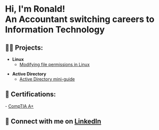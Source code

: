 <h1>Hi, I'm Ronald! 
<br/>
An Accountant switching careers to <strong>Information Technology</strong></h1>

<h2>👨‍💻 Projects:</h2>

- <b>Linux</b>
  - [Modifying file permissions in Linux](https://github.com/ronald-lam/Linux)
<!-- - <b>SQL</b>
  - [Applying filters to SQL queries](https://github.com/ronald-lam/sql)
- <b>Python</b>
  - [Random Password Generator](https://github.com/ronald-lam/password-generator) -->
- <b>Active Directory</b>
  - [Active Directory mini-guide](https://github.com/ronald-lam/activedirectory)

<h2>🧾 Certifications:</h2>
<!-- 
- <b>[Cisco Packet Tracer](https://www.credly.com/badges/5b125bbb-7763-402b-9b94-f1b02ec344ad/public_url)</b>
- <b>[Google IT Support](https://coursera.org/share/6bfe9b79a3f07c11debd58997f5b82bf)</b>
- <b>[Microsoft Windows Defender](https://coursera.org/share/3b18ee9fddd0797483499139a2ecaab7)</b>
- <b>[Wireshark for Beginners: TCP IP Protocol Fundamentals](https://coursera.org/share/1b6619fe69629294043de1ca4cc0b086)</b>
- <b>[Wireshark for Beginners: Capture Packets](https://coursera.org/share/6e8b929f9dcb0e8dedf16d0aa73b7cfc)</b> 
-->
- <a href='https://www.credly.com/badges/b7b623ab-d128-49e0-bf81-93285d2381e6/public_url'>CompTIA A+</a>

<h2> 🤳 Connect with me on <a href="https://www.linkedin.com/in/ronaldmlam/">LinkedIn</a></h2>
